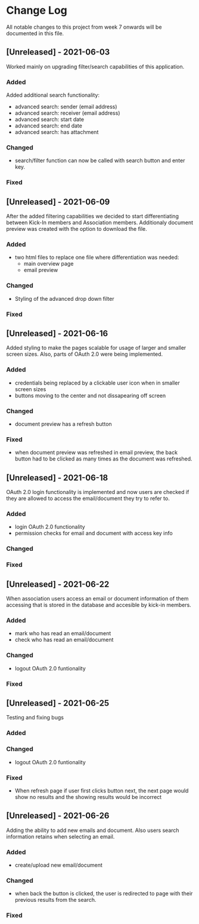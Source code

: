 
# Change Log
All notable changes to this project from week 7 onwards will be documented in this file.
 
## [Unreleased] - 2021-06-03

Worked mainly on upgrading filter/search capabilities of this application.
 
### Added
Added additional search functionality:
- advanced search: sender (email address)
- advanced search: receiver (email address)
- advanced search: start date 
- advanced search: end date
- advanced search: has attachment
  
### Changed
- search/filter function can now be called with search button and enter key.
 
### Fixed

## [Unreleased] - 2021-06-09
 
After the added filtering capabilities we decided to start differentiating between Kick-In members and Association members.
Additionaly document preview was created with the option to download the file. 

### Added
- two html files to replace one file where differentiation was needed:
  - main overview page
  - email preview
### Changed
- Styling of the advanced drop down filter
 
### Fixed
 
## [Unreleased] - 2021-06-16
 
Added styling to make the pages scalable for usage of larger and smaller screen sizes. Also, parts of OAuth 2.0 were being implemented.
 
### Added
- credentials being replaced by a clickable user icon when in smaller screen sizes
- buttons moving to the center and not dissapearing off screen
### Changed
- document preview has a refresh button
 
### Fixed
- when document preview was refreshed in email preview, the back button had to be clicked as many times as the document was refreshed. 

## [Unreleased] - 2021-06-18
OAuth 2.0 login functionality is implemented and now users are checked if they are allowed to access the email/document they try to refer to. 
 
### Added
- login OAuth 2.0 functionality
- permission checks for email and document with access key info
 
### Changed
 
### Fixed

## [Unreleased] - 2021-06-22

When association users access an email or document information of them accessing that is stored in the database and accesible by kick-in members. 
 
### Added
- mark who has read an email/document
- check who has read an email/document
 
### Changed
- logout OAuth 2.0 funtionality
 
### Fixed

## [Unreleased] - 2021-06-25

Testing and fixing bugs 
 
### Added
 
### Changed
- logout OAuth 2.0 funtionality
 
### Fixed
- When refresh page if user first clicks button next, the next page would show no results and the showing results would be incorrect

## [Unreleased] - 2021-06-26

Adding the ability to add new emails and document. Also users search information retains when selecting an email.
 
### Added
- create/upload new email/document
 
### Changed
- when back the button is clicked, the user is redirected to page with their previous results from the search.
 
### Fixed
